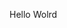 Hello Wolrd

































































































































































































































































































































































































































































































































































































































































































































































































































































































































































































































































































































































































































































































































































































































































































































































































































































































































































































































































































































































































































































































































































































































































































































































































































































































































































































































































































































































































































































































































































































































































































































































































































































































































































































































































































































































































































































































